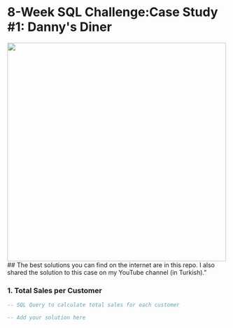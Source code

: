 # 8-Week SQL Challenge:Case Study #1: Danny's Diner

<img src="https://8weeksqlchallenge.com/images/case-study-designs/1.png" width="500">
## The best solutions you can find on the internet are in this repo. I also shared the solution to this case on my YouTube channel (in Turkish)."

### 1. Total Sales per Customer
```sql
-- SQL Query to calculate total sales for each customer

-- Add your solution here
